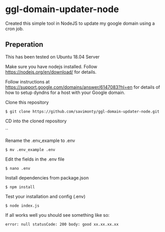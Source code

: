 # ggl-domain-updater-node
Created this simple tool in NodeJS to update my google domain using a cron job.

## Preperation

This has been tested on Ubuntu 18.04 Server

Make sure you have nodejs installed. Follow https://nodejs.org/en/download/ for details.

Follow instructions at https://support.google.com/domains/answer/6147083?hl=en for details of how to setup dyndns for a host with your Google domain.

Clone this repository

`$ git clone https://github.com/savimonty/ggl-domain-updater-node.git`


CD into the cloned repository

``

Rename the .env_example to .env

`$ mv .env_example .env`


Edit the fields in the .env file

`$ nano .env`


Install dependencies from package.json

`$ npm install`


Test your installation and config (.env)

`$ node index.js`

If all works well you should see something like so:

`
error: null
statusCode: 200
body: good xx.xx.xx.xx
`
